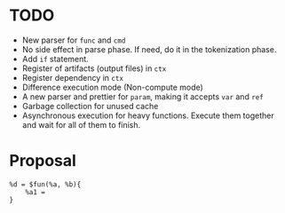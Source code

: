# TODO

- New parser for `func` and `cmd`
- No side effect in parse phase. If need, do it in the tokenization phase.
- Add `if` statement.
- Register of artifacts (output files) in `ctx`
- Register dependency in `ctx`
- Difference execution mode (Non-compute mode)
- A new parser and prettier for `param`, making it accepts `var` and `ref`
- Garbage collection for unused cache
- Asynchronous execution for heavy functions. Execute them together and wait for all of them to finish.


# Proposal

```Evomark
%d = $fun(%a, %b){
    %a1 = 
}
```